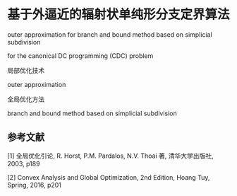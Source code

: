 # 基于外逼近的辐射状单纯形分支定界算法



outer approximation for branch and bound method based on simplicial subdivision 

for the canonical DC programming (CDC) problem



局部优化技术

outer approximation



全局优化方法

 branch and bound method based on simplicial subdivision





## 参考文献

[1] 全局优化引论, R. Horst, P.M. Pardalos, N.V. Thoai 著, 清华大学出版社, 2003, p189

[2] Convex Analysis and Global Optimization, 2nd Edition, Hoang Tuy, Spring, 2016, p201 


